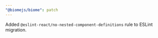 ```yaml
---
"@biomejs/biome": patch
---
```


Added `@eslint-react/no-nested-component-definitions` rule to ESLint migration.
